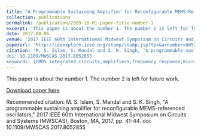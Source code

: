 ```yaml
---
title: "A Programmable Sustaining Amplifier for Reconfigurable MEMS-Referenced Oscillators"
collection: publications
permalink: /publication/2009-10-01-paper-title-number-1
excerpt: 'This paper is about the number 1. The number 2 is left for future work.'
date: 2017-08-06
venue: '2017 IEEE 60th International Midwest Symposium on Circuits and Systems (MWSCAS), Boston'
paperurl: 'http://ieeexplore.ieee.org/stamp/stamp.jsp?tp=&arnumber=8052855&isnumber=8052834'
citation: 'M. S. Islam, S. Mandal and S. K. Singh, "A programmable sustaining amplifier for reconfigurable MEMS-referenced oscillators," 2017 IEEE 60th International Midwest Symposium on Circuits and Systems (MWSCAS), Boston, MA, 2017, pp. 41-44.
doi: 10.1109/MWSCAS.2017.8052855
keywords: {CMOS integrated circuits;amplifiers;frequency response;micromechanical devices;oscillators;programmable circuits;MEMS devices;automatic level control circuit;bias currents;frequency 10.0 kHz to 120.0 kHz;frequency response;highly-programmable integrated sustaining amplifier;independently-adjustable background compensation network;phase shift;programmable sustaining amplifier;reconfigurable MEMS-referenced oscillators;resonant frequencies;size 0.5 mum;voltage gain;Band-pass filters;Frequency measurement;Impedance;Micromechanical devices;Oscillators;Resistors;Resonant frequency},'
---
```

This paper is about the number 1. The number 2 is left for future work.

[Download paper here](http://ieeexplore.ieee.org/stamp/stamp.jsp?tp=&arnumber=8052855&isnumber=8052834)

Recommended citation: M. S. Islam, S. Mandal and S. K. Singh, "A programmable sustaining amplifier for reconfigurable MEMS-referenced oscillators," 2017 IEEE 60th International Midwest Symposium on Circuits and Systems (MWSCAS), Boston, MA, 2017, pp. 41-44.
doi: 10.1109/MWSCAS.2017.8052855

